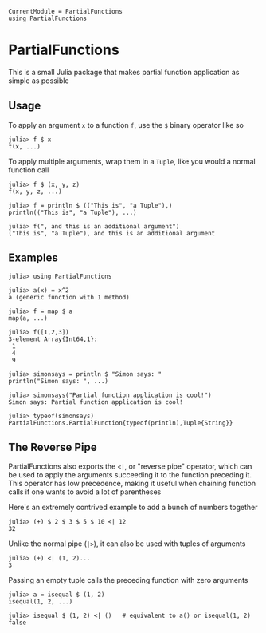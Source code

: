 ```@meta
CurrentModule = PartialFunctions
using PartialFunctions
```

# PartialFunctions

This is a small Julia package that makes partial function application as simple as possible

## Usage

To apply an argument `x` to a function `f`, use the `$` binary operator like so

```jldoctest
julia> f $ x
f(x, ...)
```

To apply multiple arguments, wrap them in a `Tuple`, like you would a normal function call
```jldoctest
julia> f $ (x, y, z)
f(x, y, z, ...)
```

```jldoctest
julia> f = println $ (("This is", "a Tuple"),)
println(("This is", "a Tuple"), ...)

julia> f(", and this is an additional argument")
("This is", "a Tuple"), and this is an additional argument
```

## Examples

```jldoctest
julia> using PartialFunctions

julia> a(x) = x^2
a (generic function with 1 method)

julia> f = map $ a
map(a, ...)

julia> f([1,2,3])
3-element Array{Int64,1}:
 1
 4
 9
```
 
```jldoctest
julia> simonsays = println $ "Simon says: "
println("Simon says: ", ...)

julia> simonsays("Partial function application is cool!")
Simon says: Partial function application is cool!

julia> typeof(simonsays)
PartialFunctions.PartialFunction{typeof(println),Tuple{String}}
```

## The Reverse Pipe

PartialFunctions also exports the `<|`, or "reverse pipe" operator, which can be used to apply the arguments succeeding it to the function preceding it. This operator has low precedence, making it useful when chaining function calls if one wants to avoid a lot of parentheses

Here's an extremely contrived example to add a bunch of numbers together
```jldoctest
julia> (+) $ 2 $ 3 $ 5 $ 10 <| 12
32
```

Unlike the normal pipe (`|>`), it can also be used with tuples of arguments
```jldoctest
julia> (+) <| (1, 2)...
3
```

Passing an empty tuple calls the preceding function with zero arguments
```jldoctest
julia> a = isequal $ (1, 2)
isequal(1, 2, ...)

julia> isequal $ (1, 2) <| ()   # equivalent to a() or isequal(1, 2)
false
```

